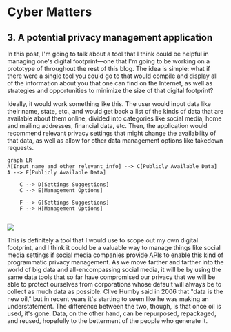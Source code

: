 # Cyber Matters

## 3. A potential privacy management application

In this post, I'm going to talk about a tool that I think could be helpful in managing one's digital footprint—one that I'm going to be working on a prototype of throughout the rest of this blog. The idea is simple: what if there were a single tool you could go to that would compile and display all of the information about you that one can find on the Internet, as well as strategies and opportunities to minimize the size of that digital footprint? 

Ideally, it would work something like this. The user would input data like their name, state, etc., and would get back a list of the kinds of data that are available about them online, divided into categories like social media, home and mailing addresses, financial data, etc. Then, the application would recommend relevant privacy settings that might change the availability of that data, as well as allow for other data management options like takedown requests. 

```mermaid
graph LR
A[Input name and other relevant info] --> C[Publicly Available Data]
A --> F[Publicly Available Data]
    
    C --> D[Settings Suggestions]
    C --> E[Management Options]
    
    F --> G[Settings Suggestions]
    F --> H[Management Options]
  
```

![](https://photos.google.com/photo/AF1QipP6S2575-KVXeaq448Hx18S22It9zmzmTH0i7I) 

This is definitely a tool that I would use to scope out my own digital footprint, and I think it could be a valuable way to manage things like social media settings if social media companies provide APIs to enable this kind of programmatic privacy management. As we move farther and farther into the world of big data and all-encompassing social media, it will be by using the same data tools that so far have compromised our privacy that we will be able to protect ourselves from corporations whose default will always be to collect as much data as possible. Clive Humby said in 2006 that "data is the new oil," but in recent years it's starting to seem like he was making an understatement. The difference between the two, though, is that once oil is used, it's gone. Data, on the other hand, can be repurposed, repackaged, and reused, hopefully to the betterment of the people who generate it. 